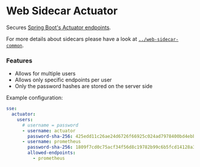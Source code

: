 # Web Sidecar Actuator

Secures [Spring Boot's Actuator endpoints](https://docs.spring.io/spring-boot/reference/actuator/endpoints.html).

For more details about sidecars please have a look at [``../web-sidecar-common``](../web-sidecar-common).

### Features
* Allows for multiple users
* Allows only specific endpoints per user
* Only the password hashes are stored on the server side

Example configuration:
```yml
sse:
  actuator:
    users:
      # username = password
      - username: actuator
        password-sha-256: 425edd11c26ae24d6726f66925c024ad7978400bd4ebb10bc943854ab93b3778
      - username: prometheus
        password-sha-256: 1809f7cd0c75acf34f56d8c19782b99c6b5fcd14128a3cc79aca38a4f94af3ff
        allowed-endpoints:
          - prometheus
```
